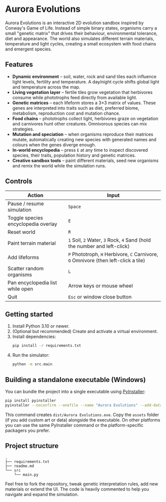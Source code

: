 # Aurora Evolutions

Aurora Evolutions is an interactive 2D evolution sandbox inspired by Conway's Game of Life. Instead of simple binary states, organisms carry a small "genetic matrix" that drives their behaviour, environmental tolerance, diet and appearance. The world also simulates different terrain materials, temperature and light cycles, creating a small ecosystem with food chains and emergent species.

## Features

- **Dynamic environment** – soil, water, rock and sand tiles each influence light levels, fertility and temperature. A day/night cycle shifts global light and temperature across the map.
- **Living vegetation layer** – fertile tiles grow vegetation that herbivores consume while phototrophs feed directly from available light.
- **Genetic matrices** – each lifeform stores a 3×3 matrix of values. These genes are interpreted into traits such as diet, preferred biome, metabolism, reproduction cost and mutation chance.
- **Food chains** – phototrophs collect light, herbivores graze on vegetation and carnivores hunt other creatures. Omnivorous species can mix strategies.
- **Mutation and speciation** – when organisms reproduce their matrices mutate, automatically creating new species with generated names and colours when the genes diverge enough.
- **In-world encyclopedia** – press `E` at any time to inspect discovered species, their traits, population history and genetic matrices.
- **Creative sandbox tools** – paint different materials, seed new organisms and remix the world while the simulation runs.

## Controls

| Action | Input |
| --- | --- |
| Pause / resume simulation | `Space`
| Toggle species encyclopedia overlay | `E`
| Reset world | `R`
| Paint terrain material | `1` Soil, `2` Water, `3` Rock, `4` Sand (hold the number and left-click)
| Add lifeforms | `P` Phototroph, `H` Herbivore, `C` Carnivore, `O` Omnivore (then left-click a tile)
| Scatter random organisms | `L`
| Pan encyclopedia list while open | Arrow keys or mouse wheel |
| Quit | `Esc` or window close button |

## Getting started

1. Install Python 3.10 or newer.
2. (Optional but recommended) Create and activate a virtual environment.
3. Install dependencies:
   ```bash
   pip install -r requirements.txt
   ```
4. Run the simulator:
   ```bash
   python -m src.main
   ```

## Building a standalone executable (Windows)

You can bundle the project into a single executable using [PyInstaller](https://pyinstaller.org/):

```bash
pip install pyinstaller
pyinstaller --noconfirm --onefile --name "Aurora Evolutions" --add-data "assets:assets" src/main.py
```

This command creates `dist/Aurora Evolutions.exe`. Copy the `assets` folder (if you add custom art or data) alongside the executable. On other platforms you can use the same PyInstaller command or the platform-specific packagers you prefer.

## Project structure

```
.
├── requirements.txt
├── readme.md
└── src
    └── main.py
```

Feel free to fork the repository, tweak genetic interpretation rules, add new materials or extend the UI. The code is heavily commented to help you navigate and expand the simulation.

